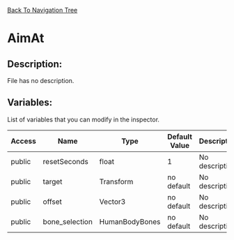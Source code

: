 [Back To Navigation Tree](https://wesleywh.github.io/GameDevRepo/docs/navigation.html)
# AimAt

## Description:
File has no description.

## Variables:
List of variables that you can modify in the inspector.

|Access|Name|Type|Default Value|Description|
|---|---|---|---|---|
|public|resetSeconds|float|1|No description.|
|public|target|Transform|no default|No description.|
|public|offset|Vector3|no default|No description.|
|public|bone_selection|HumanBodyBones|no default|No description.|
